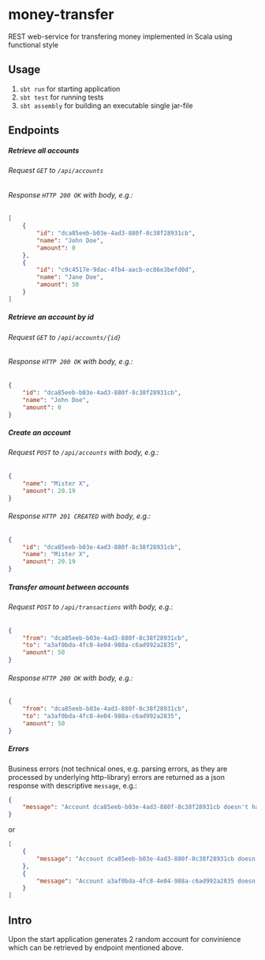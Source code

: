 # money-transfer
REST web-service for transfering money implemented in Scala using functional style

## Usage
1. `sbt run` for starting application
2. `sbt test` for running tests
3. `sbt assembly` for building an executable single jar-file

## Endpoints

##### Retrieve all accounts
###### Request `GET` to `/api/accounts`
###### Response `HTTP 200 OK` with body, e.g.:
```json
[
    {
        "id": "dca85eeb-b03e-4ad3-880f-8c38f28931cb",
        "name": "John Doe",
        "amount": 0
    },
    {
        "id": "c9c4517e-9dac-4fb4-aacb-ec86e3befd0d",
        "name": "Jane Doe",
        "amount": 50
    }
]
```

##### Retrieve an account by id
###### Request `GET` to `/api/accounts/{id}`
###### Response `HTTP 200 OK` with body, e.g.:
```json
{
    "id": "dca85eeb-b03e-4ad3-880f-8c38f28931cb",
    "name": "John Doe",
    "amount": 0
}
```

##### Create an account
###### Request `POST` to `/api/accounts` with body, e.g.:
```json
{
	"name": "Mister X",
	"amount": 20.19
}
```
###### Response `HTTP 201 CREATED` with body, e.g.:
```json
{
    "id": "dca85eeb-b03e-4ad3-880f-8c38f28931cb",
    "name": "Mister X",
    "amount": 20.19
}
```

##### Transfer amount between accounts
###### Request `POST` to `/api/transactions` with body, e.g.:
```json
{
	"from": "dca85eeb-b03e-4ad3-880f-8c38f28931cb",
	"to": "a3af0bda-4fc8-4e04-988a-c6ad992a2835",
	"amount": 50
}
```
###### Response `HTTP 200 OK` with body, e.g.:
```json
{
	"from": "dca85eeb-b03e-4ad3-880f-8c38f28931cb",
	"to": "a3af0bda-4fc8-4e04-988a-c6ad992a2835",
	"amount": 50
}
```

##### Errors
Business errors (not technical ones, e.g. parsing errors, as they are processed by underlying http-library) errors are returned as a json response with descriptive `message`, e.g.:
```json
{
    "message": "Account dca85eeb-b03e-4ad3-880f-8c38f28931cb doesn't have enough amount"
}
```
or
```json
[
    {
        "message": "Account dca85eeb-b03e-4ad3-880f-8c38f28931cb doesn't exist"
    },
    {
        "message": "Account a3af0bda-4fc8-4e04-988a-c6ad992a2835 doesn't exist"
    }
]
```

## Intro
Upon the start application generates 2 random account for convinience which can be retrieved by endpoint mentioned above.